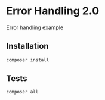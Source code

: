 Error Handling 2.0
==================

Error handling example


## Installation
```bash
composer install
```

## Tests
```bash
composer all
```
